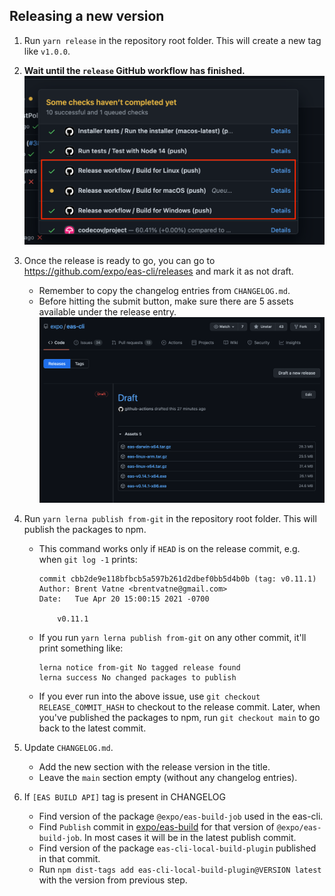 ## Releasing a new version

1. Run `yarn release` in the repository root folder. This will create a new tag like `v1.0.0`.
1. **Wait until the `release` GitHub workflow has finished.**
   ![Wait for all three jobs to complete](./.gh-assets/release-workflow.png)
1. Once the release is ready to go, you can go to https://github.com/expo/eas-cli/releases and mark it as not draft.
   - Remember to copy the changelog entries from `CHANGELOG.md`.
   - Before hitting the submit button, make sure there are 5 assets available under the release entry.
     ![There are 5 assets for each release](./.gh-assets/draft-release.png)
1. Run `yarn lerna publish from-git` in the repository root folder. This will publish the packages to npm.

   - This command works only if `HEAD` is on the release commit, e.g. when `git log -1` prints:

     ```
     commit cbb2de9e118bfbcb5a597b261d2dbef0bb5d4b0b (tag: v0.11.1)
     Author: Brent Vatne <brentvatne@gmail.com>
     Date:   Tue Apr 20 15:00:15 2021 -0700

         v0.11.1
     ```

   - If you run `yarn lerna publish from-git` on any other commit, it'll print something like:

     ```
     lerna notice from-git No tagged release found
     lerna success No changed packages to publish
     ```

   - If you ever run into the above issue, use `git checkout RELEASE_COMMIT_HASH` to checkout to the release commit. Later, when you've published the packages to npm, run `git checkout main` to go back to the latest commit.

1. Update `CHANGELOG.md`.
   - Add the new section with the release version in the title.
   - Leave the `main` section empty (without any changelog entries).

1. If `[EAS BUILD API]` tag is present in CHANGELOG
   - Find version of the package `@expo/eas-build-job` used in the eas-cli.
   - Find `Publish` commit in [expo/eas-build](https://github.com/expo/eas-build/commit/) for that version of `@expo/eas-build-job`. In most cases it will be in the latest publish commit.
   - Find version of the package `eas-cli-local-build-plugin` published in that commit.
   - Run `npm dist-tags add eas-cli-local-build-plugin@VERSION latest` with the version from previous step.
